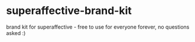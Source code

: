 # superaffective-brand-kit
brand kit for superaffective - free to use for everyone forever, no questions asked :)
